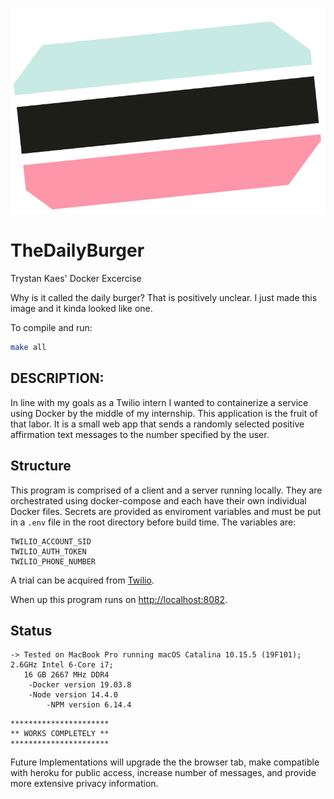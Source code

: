 ![Daily Burger Logo](./client/src/affirmLogo.svg?raw=true "Title")
# TheDailyBurger
Trystan Kaes' Docker Excercise 

Why is it called the daily burger? That is positively unclear. I just made this image and it kinda looked like one.

To compile and run:
```sh
make all
```

## DESCRIPTION:
In line with my goals as a Twilio intern I wanted to containerize a 
service using Docker by the middle of my internship. This application is 
the fruit of that labor. It is a small web app that sends a randomly selected 
positive affirmation text messages to the number specified by the user.

## Structure
This program is comprised of a client and a server running locally. They
are orchestrated using docker-compose and each have their own individual 
Docker files. Secrets are provided as enviroment variables and must be put in
a `.env` file in the root directory before build time. The variables are:
```
TWILIO_ACCOUNT_SID
TWILIO_AUTH_TOKEN
TWILIO_PHONE_NUMBER
```
A trial can be acquired from [Twilio](https://www.twilio.com/try-twilio).

When up this program runs on [http://localhost:8082](http://localhost:8082).

## Status
```
-> Tested on MacBook Pro running macOS Catalina 10.15.5 (19F101); 2.6GHz Intel 6-Core i7;
   16 GB 2667 MHz DDR4
	-Docker version 19.03.8
	-Node version 14.4.0
    	-NPM version 6.14.4
```
```
**********************
** WORKS COMPLETELY **
**********************
```
Future Implementations will upgrade the the browser tab, make compatible with heroku for public access, increase number of messages, and provide more extensive privacy information.
